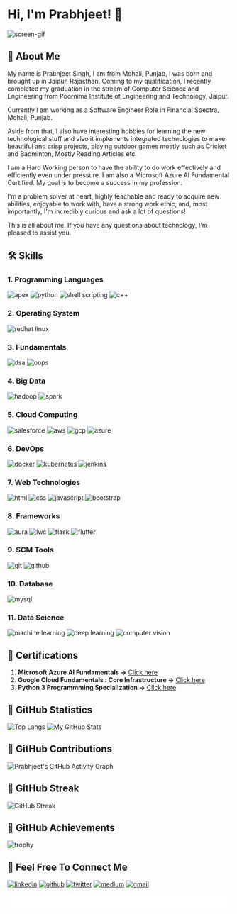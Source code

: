 # Hi, I'm Prabhjeet! 👋

![screen-gif](./Prabhjeet_Singh_Intro.gif)

## 🚀 About Me

My name is Prabhjeet Singh, I am from Mohali, Punjab, I was born and brought up in Jaipur, Rajasthan. Coming to my qualification, I recently completed my graduation in the stream of Computer Science and Engineering from Poornima Institute of Engineering and Technology, Jaipur.

Currently I am working as a Software Engineer Role in Financial Spectra, Mohali, Punjab.

Aside from that, I also have interesting hobbies for learning the new technological stuff and also it implements integrated technologies to make beautiful and crisp projects, playing outdoor games mostly such as Cricket and Badminton, Mostly Reading Articles etc.

I am a Hard Working person to have the ability to do work effectively and efficiently even under pressure. I am also a Microsoft Azure AI Fundamental Certified. My goal is to become a success in my profession.

I'm a problem solver at heart, highly teachable and ready to acquire new abilities, enjoyable to work with, have a strong work ethic, and, most importantly, I'm incredibly curious and ask a lot of questions!

This is all about me.  If you have any questions about technology, I'm pleased to assist you.

## 🛠 Skills

### 1. Programming Languages
![apex](https://img.shields.io/badge/apex-00A1E0?style=for-the-badge&logo=salesforce&logoColor=white) ![python](https://img.shields.io/badge/python-3776AB?style=for-the-badge&logo=python&logoColor=white) ![shell scripting](https://img.shields.io/badge/shell_scripting-4D4D4D?style=for-the-badge&logo=windowsterminal&logoColor=white) ![c++](https://img.shields.io/badge/c++-00599C?style=for-the-badge&logo=cplusplus&logoColor=white)

### 2. Operating System
![redhat linux](https://img.shields.io/badge/redhat-EE0000?style=for-the-badge&logo=redhat&logoColor=white)

### 3. Fundamentals
![dsa](https://img.shields.io/badge/data_structures_and_algorithms-5468FF?style=for-the-badge&logo=algolia&logoColor=white) ![oops](https://img.shields.io/badge/object_oriented_programmming-172B4D?style=for-the-badge&logo=actigraph&logoColor=white)

### 4. Big Data
![hadoop](https://img.shields.io/badge/hadoop-66CCFF?style=for-the-badge&logo=apachehadoop&logoColor=black) ![spark](https://img.shields.io/badge/spark-E25A1C?style=for-the-badge&logo=apachespark&logoColor=white)

### 5. Cloud Computing
![salesforce](https://img.shields.io/badge/salesforce-00A1E0?style=for-the-badge&logo=salesforce&logoColor=white) ![aws](https://img.shields.io/badge/aws-232F3E?style=for-the-badge&logo=amazonaws&logoColor=white) ![gcp](https://img.shields.io/badge/gcp-4285F4?style=for-the-badge&logo=googlecloud&logoColor=white) ![azure](https://img.shields.io/badge/azure-0078D4?style=for-the-badge&logo=microsoftazure&logoColor=white)

### 6. DevOps
![docker](https://img.shields.io/badge/docker-2496ED?style=for-the-badge&logo=docker&logoColor=white) ![kubernetes](https://img.shields.io/badge/kubernetes-326CE5?style=for-the-badge&logo=kubernetes&logoColor=white) ![jenkins](https://img.shields.io/badge/jenkins-D24939?style=for-the-badge&logo=jenkins&logoColor=white)

### 7. Web Technologies
![html](https://img.shields.io/badge/html-E34F26?style=for-the-badge&logo=html5&logoColor=white) ![css](https://img.shields.io/badge/css-1572B6?style=for-the-badge&logo=css3&logoColor=white) ![javascript](https://img.shields.io/badge/javascript-F7DF1E?style=for-the-badge&logo=javascript&logoColor=black) ![bootstrap](https://img.shields.io/badge/bootstrap-7952B3?style=for-the-badge&logo=bootstrap&logoColor=white)

### 8. Frameworks
![aura](https://img.shields.io/badge/aura-00A1E0?style=for-the-badge&logo=salesforce&logoColor=white) ![lwc](https://img.shields.io/badge/lwc-00A1E0?style=for-the-badge&logo=salesforce&logoColor=white) ![flask](https://img.shields.io/badge/flask-000000?style=for-the-badge&logo=flask&logoColor=white) ![flutter](https://img.shields.io/badge/flutter-02569B?style=for-the-badge&logo=flutter&logoColor=white)

### 9. SCM Tools
![git](https://img.shields.io/badge/git-F05032?style=for-the-badge&logo=git&logoColor=white) ![github](https://img.shields.io/badge/github-181717?style=for-the-badge&logo=github&logoColor=white)

### 10. Database
![mysql](https://img.shields.io/badge/mysql-4479A1?style=for-the-badge&logo=mysql&logoColor=white)

### 11. Data Science
![machine learning](https://img.shields.io/badge/machine_learning-F7931E?style=for-the-badge&logo=scikitlearn&logoColor=white) ![deep learning](https://img.shields.io/badge/deep_learning-FF6F00?style=for-the-badge&logo=keras&logoColor=white) ![computer vision](https://img.shields.io/badge/computer_vision-5C3EE8?style=for-the-badge&logo=opencv&logoColor=white)

## 🚀 Certifications

1. **Microsoft Azure AI Fundamentals ->** [Click here](https://www.credly.com/badges/c2da63b2-1aac-407e-93e4-a6f7efea1619?source=linked_in_profile)
2. **Google Cloud Fundamentals : Core Infrastructure ->** [Click here](https://www.coursera.org/account/accomplishments/verify/72FTQQA54XU7)
3. **Python 3 Programmming Specialization ->** [Click here](https://www.coursera.org/account/accomplishments/specialization/certificate/8VASJHA5ZH9Y)

## 🚀 GitHub Statistics

![Top Langs](https://github-readme-stats.vercel.app/api/top-langs/?username=prabhjeet2928&langs_count=5&&title_color=4169E1) ![My GitHub Stats](https://github-readme-stats.vercel.app/api?username=prabhjeet2928&&show_icons=true&title_color=4169E1&icon_color=4169E1&text_color=151515&bg_color=ffffff)

## 🚀 GitHub Contributions

![Prabhjeet's GitHub Activity Graph](https://activity-graph.herokuapp.com/graph?username=prabhjeet2928&theme=minimal)

## 🚀 GitHub Streak

![GitHub Streak](https://github-readme-streak-stats.herokuapp.com/?user=prabhjeet2928)

## 🚀 GitHub Achievements

![trophy](https://github-profile-trophy.vercel.app/?username=prabhjeet2928)

## 🔗 Feel Free To Connect Me
[![linkedin](https://img.shields.io/badge/linkedin-0A66C2?style=for-the-badge&logo=linkedin&logoColor=white)](https://www.linkedin.com/in/prabhjeet-singh-khokher/)
[![github](https://img.shields.io/badge/github-000000?style=for-the-badge&logo=github&logoColor=white)](https://github.com/prabhjeet2928)
[![twitter](https://img.shields.io/badge/twitter-1DA1F2?style=for-the-badge&logo=twitter&logoColor=white)](https://twitter.com/Prabhjeet2911)
[![medium](https://img.shields.io/badge/medium-000000?style=for-the-badge&logo=medium&logoColor=white)](https://medium.com/@prabhjeetsingh2928)
[![gmail](https://img.shields.io/badge/gmail-EA4335?style=for-the-badge&logo=gmail&logoColor=white)](https://mail.google.com/mail/?view=cm&fs=1&tf=1&to=prabhjeet2911@gmail.com)

![thank you](./marquee.svg)
